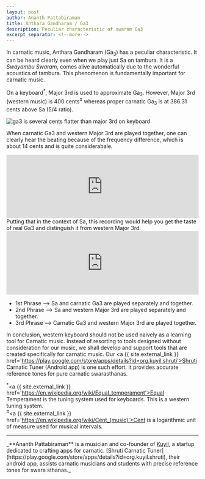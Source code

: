 ```yaml
---
layout: post
author: Ananth Pattabiraman
title: Anthara Gandharam / Ga3
description: Peculiar characteristic of swaram Ga3
excerpt_separator: <!--more-->
---
```

In carnatic music, Anthara Gandharam (Ga<sub>3</sub>) has a peculiar characteristic. It can be heard clearly even when we play just Sa on tambura. It is a *Swayambu Swaram*, comes alive automatically due to the wonderful acoustics of tambura. This phenomenon is fundamentally important for carnatic music.

On a keyboard<sup>*</sup>, Major 3rd is used to approximate Ga<sub>3</sub>. However, Major 3rd (western music) is 400 cents<sup>#</sup> whereas proper carnatic Ga<sub>3</sub> is at 386.31 cents above Sa (5/4 ratio).

<img class="img-responsive" alt="ga3 is several cents flatter than major 3rd on keyboard" src="{{ site.url }}/images/ga3.png" />

<!--more-->

When carnatic Ga3 and western Major 3rd are played together, one can clearly hear the beating because of the frequency difference, which is about 14 cents and is quite considerabale.
<div id='audio'>
<iframe width="100%" height="166" scrolling="no" frameborder="no" src="https://w.soundcloud.com/player/?url=https%3A//api.soundcloud.com/tracks/293880612&amp;color=ff9900&amp;auto_play=false&amp;hide_related=false&amp;show_comments=true&amp;show_user=true&amp;show_reposts=false"></iframe>
<br />
</div>
Putting that in the context of Sa, this recording would help you get the taste of real Ga3 and distinguish it from western Major 3rd.

<iframe width="100%" height="166" scrolling="no" frameborder="no" src="https://w.soundcloud.com/player/?url=https%3A//api.soundcloud.com/tracks/293880432&amp;color=ff9900&amp;auto_play=false&amp;hide_related=false&amp;show_comments=true&amp;show_user=true&amp;show_reposts=false"></iframe>

* 1st Phrase --> Sa and carnatic Ga3 are played separately and together.
* 2nd Phrase --> Sa and western Major 3rd are played separately and together.
* 3rd Phrase --> Carnatic Ga3 and western Major 3rd are played together.

In conclusion, western keyboard should not be used naively as a learning tool for Carnatic music. Instead of resorting to tools designed without consideration for our music, we shall develop and support tools that are created specifically for carnatic music. Our <a {{ site.external_link }} href='https://play.google.com/store/apps/details?id=org.kuyil.shruti'>Shruti Carnatic Tuner</a> (Android app) is one such effort. It provides accurate reference tones for pure carnatic swarasthanas.

<sup>*</sup><a {{ site.external_link }} href='https://en.wikipedia.org/wiki/Equal_temperament'>Equal Temperament</a> is the tuning system used for keyboards. This is a western tuning system.  
<sup>#</sup><a {{ site.external_link }} href='https://en.wikipedia.org/wiki/Cent_(music)'>Cent</a> is a logarithmic unit of measure used for musical intervals. 

<hr />
_**Ananth Pattabiraman** is a musician and co-founder of <a {{ site.external_link }} href='https://kuyil.org'>Kuyil</a>, a startup dedicated to crafting apps for carnatic.  
[Shruti Carnatic Tuner](https://play.google.com/store/apps/details?id=org.kuyil.shruti), their android app, assists carnatic musicians and students with precise reference tones for swara sthanas._
